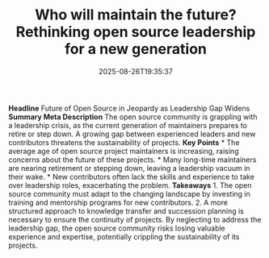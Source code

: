 ﻿---
title: "Who will maintain the future? Rethinking open source leadership for a new generation"
date: "2025-08-26T19:35:37"
category: "Markets"
summary: ""
slug: "who will maintain the future rethinking open source leadersh"
source_urls:
  - "https://github.blog/open-source/maintainers/who-will-maintain-the-future-rethinking-open-source-leadership-for-a-new-generation/"
seo:
  title: "Who will maintain the future? Rethinking open source leadership for a new generation | Hash n Hedge"
  description: ""
  keywords: ["news", "markets", "brief"]
---
**Headline** Future of Open Source in Jeopardy as Leadership Gap Widens  **Summary Meta Description** The open source community is grappling with a leadership crisis, as the current generation of maintainers prepares to retire or step down. A growing gap between experienced leaders and new contributors threatens the sustainability of projects.  **Key Points**  * The average age of open source project maintainers is increasing, raising concerns about the future of these projects. * Many long-time maintainers are nearing retirement or stepping down, leaving a leadership vacuum in their wake. * New contributors often lack the skills and experience to take over leadership roles, exacerbating the problem.  **Takeaways**  1. The open source community must adapt to the changing landscape by investing in training and mentorship programs for new contributors. 2. A more structured approach to knowledge transfer and succession planning is necessary to ensure the continuity of projects.  By neglecting to address the leadership gap, the open source community risks losing valuable experience and expertise, potentially crippling the sustainability of its projects. 
